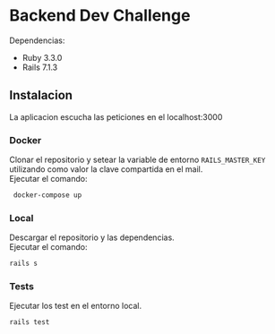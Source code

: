 # Backend Dev Challenge

Dependencias:

- Ruby 3.3.0
- Rails 7.1.3

## Instalacion

La aplicacion escucha las peticiones en el localhost:3000

### Docker

Clonar el repositorio y setear la variable de entorno `RAILS_MASTER_KEY` utilizando como valor la clave compartida en el mail.<br>
Ejecutar el comando:

```bash
 docker-compose up
```

### Local

Descargar el repositorio y las dependencias. <br>
Ejecutar el comando:

```bash
rails s
```

### Tests

Ejecutar los test en el entorno local.

```bash
rails test
```
